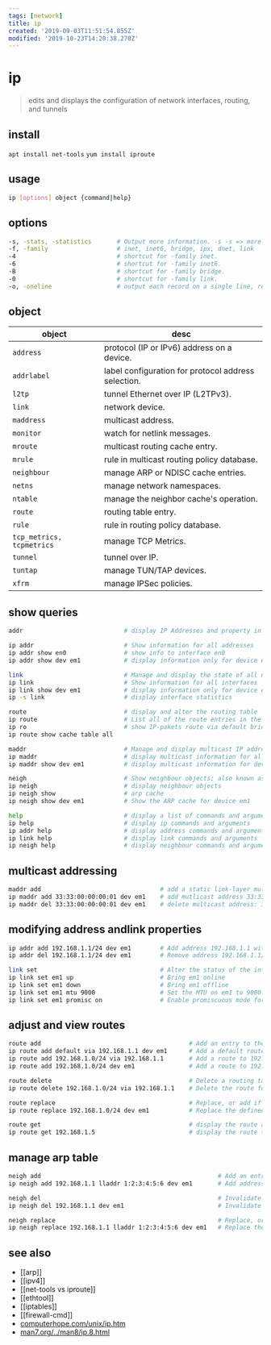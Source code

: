```yaml
---
tags: [network]
title: ip
created: '2019-09-03T11:51:54.855Z'
modified: '2019-10-23T14:20:38.270Z'
---
```


# ip

> edits and displays the configuration of network interfaces, routing, and tunnels

## install
`apt install net-tools` `yum install iproute`

## usage
```sh
ip [options] object {command|help}
```

## options
```sh
-s, -stats, -statistics       # Output more information. -s -s => more verbose
-f, -family                   # inet, inet6, bridge, ipx, dnet, link
-4                            # shortcut for -family inet.
-6                            # shortcut for -family inet6.
-B                            # shortcut for -family bridge.
-0                            # shortcut for -family link.
-o, -oneline                  # output each record on a single line, replacing line feeds with the '\' character
```

## object
object                    | desc
--                        | --
`address`                 | protocol (IP or IPv6) address on a device.
`addrlabel`               | label configuration for protocol address selection.
`l2tp`                    | tunnel Ethernet over IP (L2TPv3).
`link`                    | network device.
`maddress`                | multicast address.
`monitor`                 | watch for netlink messages.
`mroute`                  | multicast routing cache entry.
`mrule`                   | rule in multicast routing policy database.
`neighbour`               | manage ARP or NDISC cache entries.
`netns`                   | manage network namespaces.
`ntable`                  | manage the neighbor cache's operation.
`route`                   | routing table entry.
`rule`                    | rule in routing policy database.
`tcp_metrics, tcpmetrics` | manage TCP Metrics.
`tunnel`                  | tunnel over IP.
`tuntap`                  | manage TUN/TAP devices.
`xfrm`                    | manage IPSec policies.

## show queries
```sh
addr                            # display IP Addresses and property information (abbreviation of address)

ip addr                         # Show information for all addresses
ip addr show en0                # show info to interface en0
ip addr show dev em1            # display information only for device em1
```
```sh
link                            # Manage and display the state of all network interfaces
ip link                         # Show information for all interfaces
ip link show dev em1            # display information only for device em1
ip -s link                      # display interface statistics
```
```sh
route                           # display and alter the routing table
ip route                        # List all of the route entries in the kernel
ip ro                           # show IP-pakets route via default bridge
ip route show cache table all
```
```sh
maddr                           # Manage and display multicast IP addresses
ip maddr                        # display multicast information for all devices
ip maddr show dev em1           # display multicast information for device em1
```
```sh
neigh                           # Show neighbour objects; also known as the ARP table for IPv4
ip neigh                        # display neighbour objects
ip neigh show                   # arp cache
ip neigh show dev em1           # Show the ARP cache for device em1

```
```sh
help                            # display a list of commands and arguments for each subcommand
ip help                         # display ip commands and arguments
ip addr help                    # display address commands and arguments
ip link help                    # display link commands and arguments
ip neigh help                   # display neighbour commands and arguments
```

## multicast addressing
```sh
maddr add                                 # add a static link-layer multicast address
ip maddr add 33:33:00:00:00:01 dev em1    # add mutlicast address 33:33:00:00:00:01 to em1
ip maddr del 33:33:00:00:00:01 dev em1    # delete multicast address: 33:33:00:00:00:01 from em1
```

## modifying address andlink properties
```sh
ip addr add 192.168.1.1/24 dev em1        # Add address 192.168.1.1 with netmask 24 to device em1
ip addr del 192.168.1.1/24 dev em1        # Remove address 192.168.1.1/24 from device em1

link set                                  # Alter the status of the interface
ip link set em1 up                        # Bring em1 online
ip link set em1 down                      # Bring em1 offline
ip link set em1 mtu 9000                  # Set the MTU on em1 to 9000
ip link set em1 promisc on                # Enable promiscuous mode for em1
```

## adjust and view routes
```sh
route add                                         # Add an entry to the routing table
ip route add default via 192.168.1.1 dev em1      # Add a default route (for all addresses) via the local gateway 192.168.1.1 that can be reached on device em1
ip route add 192.168.1.0/24 via 192.168.1.1       # Add a route to 192.168.1.0/24 via the gateway at 192.168.1.1
ip route add 192.168.1.0/24 dev em1               # Add a route to 192.168.1.0/24 that can be reached on device em1

route delete                                      # Delete a routing table entry
ip route delete 192.168.1.0/24 via 192.168.1.1    # Delete the route for 192.168.1.0/24 via the gateway at 192.168.1.1

route replace                                     # Replace, or add if not defined, a route
ip route replace 192.168.1.0/24 dev em1           # Replace the defined route for 192.168.1.0/24 to use device em1

route get                                         # display the route an address will take
ip route get 192.168.1.5                          # display the route taken for IP 192.168.1.5
```

## manage arp table
```sh
neigh add                                                 # Add an entry to the ARP Table
ip neigh add 192.168.1.1 lladdr 1:2:3:4:5:6 dev em1       # Add address 192.168.1.1 with MAC 1:2:3:4:5:6 to em1

neigh del                                                 # Invalidate an entry
ip neigh del 192.168.1.1 dev em1                          # Invalidate the entry for 192.168.1.1 on em1

neigh replace                                             # Replace, or adds if not defined, an entry to the ARP table
ip neigh replace 192.168.1.1 lladdr 1:2:3:4:5:6 dev em1   # Replace the entry for address 192.168.1.1 to use MAC 1:2:3:4:5:6 on em1
```

## see also
- [[arp]]
- [[ipv4]]
- [[net-tools vs iproute]]
- [[ethtool]]
- [[iptables]]
- [[firewall-cmd]]
- [computerhope.com/unix/ip.htm](https://www.computerhope.com/unix/ip.htm)
- [man7.org/../man8/ip.8.html](http://man7.org/linux/man-pages/man8/ip.8.html)
